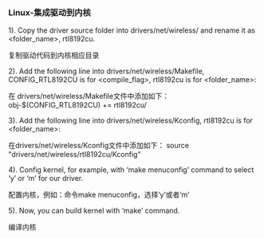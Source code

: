 ### Linux-集成驱动到内核

1). Copy the driver source  folder into drivers/net/wireless/ and rename it as
<folder_name>, rtl8192cu.

复制驱动代码到内核相应目录

2). Add the following line into drivers/net/wireless/Makefile, CONFIG_RTL8192CU
is for <compile_flag>, rtl8192cu is for <folder_name>:

在 drivers/net/wireless/Makefile文件中添加如下：
obj-$(CONFIG_RTL8192CU)  += rtl8192cu/ 

3). Add  the following line  into drivers/net/wireless/Kconfig, rtl8192cu is for
<folder_name>:

在drivers/net/wireless/Kconfig文件中添加如下：
source "drivers/net/wireless/rtl8192cu/Kconfig" 

4). Config kernel, for example, with ‘make menuconfig’ command to select ‘y’ or ‘m’
for our driver.

配置内核，例如：命令make menuconfig，选择‘y’或者‘m’

5). Now, you can build kernel with ‘make’ command.

编译内核